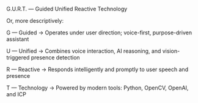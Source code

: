 G.U.R.T. — Guided Unified Reactive Technology

Or, more descriptively:

G — Guided
→ Operates under user direction; voice-first, purpose-driven assistant

U — Unified
→ Combines voice interaction, AI reasoning, and vision-triggered presence detection

R — Reactive
→ Responds intelligently and promptly to user speech and presence

T — Technology
→ Powered by modern tools: Python, OpenCV, OpenAI, and ICP
